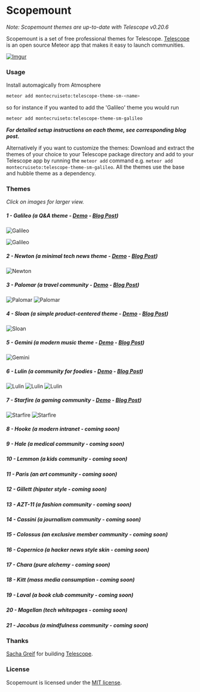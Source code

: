 Scopemount
=========

*Note: Scopemount themes are up-to-date with Telescope v0.20.6*

Scopemount is a set of free professional themes for Telescope. [Telescope](http://www.telescopeapp.org/) is an open source Meteor app that makes it easy to launch communities.

[![Imgur](http://i.imgur.com/8yYLXiY.jpg)](http://scopemount.startrack.io)

### Usage

Install automagically from Atmosphere

```bash
meteor add montecruiseto:telescope-theme-sm-<name>
```

so for instance if you wanted to add the 'Galileo' theme you would run

```bash
meteor add montecruiseto:telescope-theme-sm-galileo
```

***For detailed setup instructions on each theme, see corresponding blog post.***

Alternatively if you want to customize the themes: Download and extract the themes of your choice to your Telescope package directory and add to your Telescope app by running the `meteor add` command e.g. `meteor add montecruiseto:telescope-theme-sm-galileo`.
All the themes use the base and hubble theme as a dependency.

### Themes

*Click on images for larger view.*

##### 1 -  Galileo (a Q&A theme - [Demo](http://sm-galileo.meteor.com/) - [Blog Post](http://blog.startrack.io/scopemount-theme-galileo/))

![Galileo](http://i.imgur.com/bTiJHHU.png)

![Galileo](http://i.imgur.com/aJ1mKcE.png)

##### 2 -  Newton (a minimal tech news theme - [Demo](http://sm-newton.meteor.com/) - [Blog Post](http://blog.startrack.io/scopemount-theme-newton/))

![Newton](http://i.imgur.com/eaEWm5A.png)

##### 3 -  Palomar (a travel community - [Demo](http://sm-palomar.meteor.com/) - [Blog Post](http://blog.startrack.io/scopemount-theme-palomar/))

![Palomar](http://i.imgur.com/2vvI6kX.png)
![Palomar](http://i.imgur.com/SMOZYSE.png)

##### 4 -  Sloan (a simple product-centered theme - [Demo](http://sm-sloan.meteor.com/) - [Blog Post](http://blog.startrack.io/scopemount-theme-sloan/))

![Sloan](http://i.imgur.com/ubdDcBc.png)

##### 5 - Gemini (a modern music theme - [Demo](http://sm-gemini.meteor.com/) - [Blog Post](http://blog.startrack.io/scopemount-theme-gemini/))

![Gemini](http://i.imgur.com/My7M31n.png)

##### 6 -  Lulin (a community for foodies - [Demo](http://sm-lulin.meteor.com/) - [Blog Post](http://blog.startrack.io/scopemount-theme-lulin/))

![Lulin](http://i.imgur.com/KlL7XVn.png)
![Lulin](http://i.imgur.com/xtWPgWg.png)
![Lulin](http://i.imgur.com/Mz99E5y.png)

##### 7 -  Starfire (a gaming community - [Demo](http://sm-starfire.meteor.com/) - [Blog Post](http://blog.startrack.io/scopemount-theme-starfire/))


![Starfire](http://i.imgur.com/v8cgZJH.png)
![Starfire](http://i.imgur.com/DPJa5YT.gifv)

##### 8 -  Hooke (a modern intranet - coming soon)

##### 9 -  Hale (a medical community - coming soon)

##### 10 -  Lemmon (a kids community - coming soon)

##### 11 -  Paris (an art community - coming soon)

##### 12 -  Gillett (hipster style - coming soon)

##### 13 -  AZT-11 (a fashion community - coming soon)

##### 14 -  Cassini (a journalism community - coming soon)

##### 15 -  Colossus (an exclusive member community - coming soon)

##### 16 -  Copernico (a hacker news style skin - coming soon)

##### 17 -  Chara (pure alchemy - coming soon)

##### 18 -  Kitt (mass media consumption - coming soon)

##### 19 -  Laval (a book club community - coming soon)

##### 20 -  Magellan (tech whitepages - coming soon)

##### 21 -  Jacobus (a mindfulness community - coming soon)

### Thanks

[Sacha Greif](https://github.com/SachaG) for building [Telescope](https://github.com/TelescopeJS/Telescope).

### License

Scopemount is licensed under the [MIT license](http://opensource.org/licenses/MIT).
